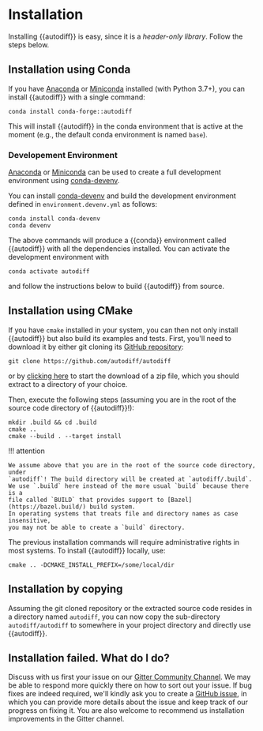 # Installation

Installing {{autodiff}} is easy, since it is a *header-only library*. Follow
the steps below.

## Installation using Conda

If you have [Anaconda] or [Miniconda] installed (with Python 3.7+), you can
install {{autodiff}} with a single command:

~~~
conda install conda-forge::autodiff
~~~

This will install {{autodiff}} in the conda environment that is active at the
moment (e.g., the default conda environment is named `base`).

### Developement Environment

[Anaconda] or [Miniconda] can be used to create a full development environment using [conda-devenv].

You can install [conda-devenv] and build the development environment defined in `environment.devenv.yml` as follows:
~~~
conda install conda-devenv
conda devenv
~~~

The above commands will produce a {{conda}} environment called {{autodiff}} with all the dependencies installed. You can activate the development environment with
~~~
conda activate autodiff
~~~
and follow the instructions below to build {{autodiff}} from source.

## Installation using CMake

If you have `cmake` installed in your system, you can then not only install
{{autodiff}} but also build its examples and tests. First, you'll need to
download it by either git cloning its [GitHub repository][github]:

~~~
git clone https://github.com/autodiff/autodiff
~~~

or by [clicking here][zip] to start the download of a zip file, which you
should extract to a directory of your choice.

Then, execute the following steps (assuming you are in the root of the source code directory of {{autodiff}}!):

~~~
mkdir .build && cd .build
cmake ..
cmake --build . --target install
~~~

!!! attention

    We assume above that you are in the root of the source code directory, under
    `autodiff`! The build directory will be created at `autodiff/.build`.
    We use `.build` here instead of the more usual `build` because there is a
    file called `BUILD` that provides support to [Bazel](https://bazel.build/) build system.
    In operating systems that treats file and directory names as case insensitive,
    you may not be able to create a `build` directory.

The previous installation commands will require administrative rights in most
systems. To install {{autodiff}} locally, use:

~~~
cmake .. -DCMAKE_INSTALL_PREFIX=/some/local/dir
~~~

## Installation by copying

Assuming the git cloned repository or the extracted source code resides in a
directory named `autodiff`, you can now copy the sub-directory
`autodiff/autodiff` to somewhere in your project directory and directly use
{{autodiff}}.


## Installation failed. What do I do?

Discuss with us first your issue on our [Gitter Community Channel][gitter]. We
may be able to respond more quickly there on how to sort out your issue. If bug
fixes are indeed required, we'll kindly ask you to create a [GitHub
issue][issues], in which you can provide more details about the issue and keep
track of our progress on fixing it. You are also welcome to recommend us
installation improvements in the Gitter channel.



[Anaconda]: https://www.anaconda.com/distribution/
[Miniconda]: https://docs.conda.io/en/latest/miniconda.html
[gitter]: https://gitter.im/autodiff/community
[github]: https://github.com/autodiff/autodiff
[zip]: https://github.com/autodiff/autodiff/archive/master.zip
[issues]: https://github.com/autodiff/autodiff/issues/new
[conda-devenv]: https://conda-devenv.readthedocs.io/en/latest/
